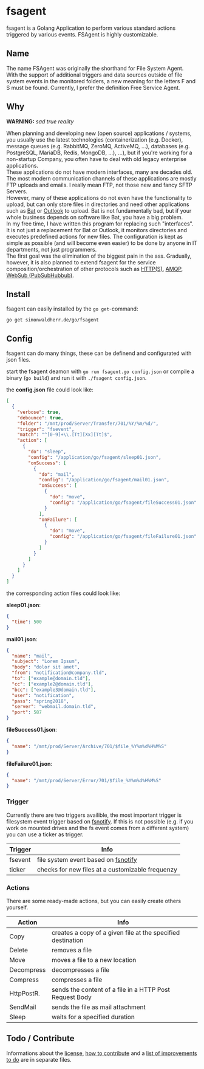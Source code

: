 # fsagent

fsagent is a Golang Application to perform various standard actions triggered by various events. FSAgent is highly customizable.

## Name

The name FSAgent was originally the shorthand for File System Agent.  
With the support of additional triggers and data sources outside of file system events in the monitored folders, a new meaning for the letters F and S must be found. 
Currently, I prefer the definition Free Service Agent. 

## Why

**WARNING:** *sad true reality*  

When planning and developing new (open source) applications / systems, you usually use the latest technologies (containerization (e.g. Docker), message queues (e.g. RabbitMQ, ZeroMQ, ActiveMQ, ...), databases (e.g. PostgreSQL, MariaDB, Redis, MongoDB, ...), ...), but if you're working for a non-startup Company, you often have to deal with old legacy enterprise applications.  
These applications do not have modern interfaces, many are decades old. The most modern communication channels of these applications are mostly FTP uploads and emails.
I really mean FTP, not those new and fancy SFTP Servers.  
However, many of these applications do not even have the functionality to upload, but can only store files in directories and need other applications such as [Bat](https://en.wikipedia.org/wiki/The_Bat!) or [Outlook](https://en.wikipedia.org/wiki/Microsoft_Outlook) to upload. 
Bat is not fundamentally bad, but if your whole business depends on software like Bat, you have a big problem.  
In my free time, I have written this program for replacing such "interfaces". It is not just a replacement for Bat or Outlook, it monitors directories and executes predefined actions for new files. 
The configuration is kept as simple as possible (and will become even easier) to be done by anyone in IT departments, not just programmers.  
The first goal was the elimination of the biggest pain in the ass. 
Gradually, however, it is also planned to extend fsagent for the service composition/orchestration of other protocols such as [HTTP(S)](https://en.wikipedia.org/wiki/Hypertext_Transfer_Protocol), [AMQP](https://en.wikipedia.org/wiki/Advanced_Message_Queuing_Protocol), [WebSub (PubSubHubbub)](https://en.wikipedia.org/wiki/WebSub).  

## Install

fsagent can easily installed by the ```go get```-command:

```go get simonwaldherr.de/go/fsagent```

## Config

fsagent can do many things, these can be definend and configurated with json files.

start the fsagent deamon with ```go run fsagent.go config.json``` or compile a binary (```go build```) and run it with ```./fsagent config.json```.

the **config.json** file could look like:
```json
[
  {
    "verbose": true,
    "debounce": true,
    "folder": "/mnt/prod/Server/Transfer/701/%Y/%m/%d/",
    "trigger": "fsevent",
    "match": "^[0-9]+\\.[Tt][Xx][Tt]$",
    "action": [
      {
        "do": "sleep",
        "config": "/application/go/fsagent/sleep01.json",
        "onSuccess": [
          {
            "do": "mail",
            "config": "/application/go/fsagent/mail01.json",
            "onSuccess": [
              {
                "do": "move",
                "config": "/application/go/fsagent/fileSuccess01.json"
              }
            ],
            "onFailure": [
              {
                "do": "move",
                "config": "/application/go/fsagent/fileFailure01.json"
              }
            ]
          }
        ]
      }
    ]
  }
]
```

the corresponding action files could look like:

**sleep01.json**:
```json
{
  "time": 500
}
```

**mail01.json**:
```json
{
  "name": "mail",
  "subject": "Lorem Ipsum",
  "body": "dolor sit amet",
  "from": "notification@company.tld",
  "to": ["example@domain.tld"],
  "cc": ["example2@domain.tld"],
  "bcc": ["example3@domain.tld"],
  "user": "notification",
  "pass": "spring2018",
  "server": "webmail.domain.tld",
  "port": 587
}
```

**fileSuccess01.json**:
```json
{
  "name": "/mnt/prod/Server/Archive/701/$file_%Y%m%d%H%M%S"
}
```

**fileFailure01.json**:
```json
{
  "name": "/mnt/prod/Server/Error/701/$file_%Y%m%d%H%M%S"
}
```

### Trigger

Currently there are two triggers availible, the most important trigger is filesystem event trigger based on [fsnotify](github.com/fsnotify/fsnotify).
If this is not possible (e.g. if you work on mounted drives and the fs event comes from a different system) you can use a ticker as trigger.

Trigger | Info
--------|------
fsevent | file system event based on [fsnotify](github.com/fsnotify/fsnotify)
ticker  | checks for new files at a customizable frequenzy 

### Actions

There are some ready-made actions, but you can easily create others yourself.

Action     | Info
-----------|------
Copy       | creates a copy of a given file at the specified destination
Delete     | removes a file
Move       | moves a file to a new location
Decompress | decompresses a file
Compress   | compresses a file
HttpPostR. | sends the content of a file in a HTTP Post Request Body
SendMail   | sends the file as mail attachment
Sleep      | waits for a specified duration

## Todo / Contribute

Informations about the [license](https://github.com/SimonWaldherr/fsagent/blob/master/LICENSE), [how to contribute](https://github.com/SimonWaldherr/fsagent/blob/master/CONTRIBUTING.md) and a [list of improvements to do](https://github.com/SimonWaldherr/fsagent/blob/master/TODO.md) are in separate files.

